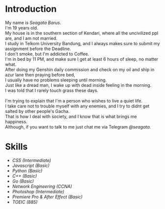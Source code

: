 <h1>Introduction</h1>
My name is <i>Seagata Barus</i>. <br>
I'm 19 years old. <br>
My house is in the southern section of Kendari, where all the uncivilized ppl are, and I am not married. <br>
I study in Telkom University Bandung, and I always makes sure to submit my assignment before the Deadline. <br>
I don't smoke, but I'm addicted to Coffee. <br>
I'm in bed by 11 PM, and make sure I get at least 6 hours of sleep, no matter what. <br>
After doing my Genshin daily commission and check on my oil and ship in azur lane then praying before bed, <br>
I usually have no problems sleeping until morning. <br>
Just like a dread man, I wake up with dead inside feeling in the morning.<br>
I was told that I rarely touch grass these days. <br>
<br>
I'm trying to explain that I'm a person who wishes to live a quiet life. <br>
I take care not to trouble myself with any enemies, and I try to didnt get salted by other people's Gacha. <br>
That is how I deal with society, and I know that is what brings me happiness. <br>
Although, if you want to talk to me just chat me via Telegram <i>@seagata.</i> <br>

<h1>Skills</h1>
<ul>
  <i>
  <li>CSS (Intermediate)</li>
  <li>Javascript (Basic)</li>
  <li>Python (Basic)</li>
  <li>C++ (Basic)</li>
  <li>Go (Basic)</li>
  <li>Network Engineering (CCNA)</li>
  <li>Photoshop (Intermediate)</li>
  <li>Premiere Pro & After Effect (Basic)</li>
  <li>TOEIC (885)</li>
  </i>
</ul>
